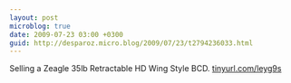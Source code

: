 ```yaml
---
layout: post
microblog: true
date: 2009-07-23 03:00 +0300
guid: http://desparoz.micro.blog/2009/07/23/t2794236033.html
---
```

Selling a Zeagle 35lb Retractable HD Wing Style BCD. [tinyurl.com/leyg9s](http://tinyurl.com/leyg9s)
